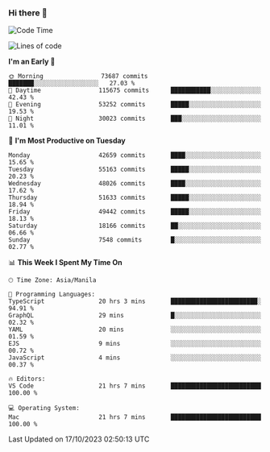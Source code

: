 ### Hi there 👋

<!--START_SECTION:waka-->
![Code Time](http://img.shields.io/badge/Code%20Time-4%2C430%20hrs%2019%20mins-blue)

![Lines of code](https://img.shields.io/badge/From%20Hello%20World%20I%27ve%20Written-106.0%20million%20lines%20of%20code-blue)

**I'm an Early 🐤** 

```text
🌞 Morning                73687 commits       ███████░░░░░░░░░░░░░░░░░░   27.03 % 
🌆 Daytime                115675 commits      ███████████░░░░░░░░░░░░░░   42.43 % 
🌃 Evening                53252 commits       █████░░░░░░░░░░░░░░░░░░░░   19.53 % 
🌙 Night                  30023 commits       ███░░░░░░░░░░░░░░░░░░░░░░   11.01 % 
```
📅 **I'm Most Productive on Tuesday** 

```text
Monday                   42659 commits       ████░░░░░░░░░░░░░░░░░░░░░   15.65 % 
Tuesday                  55163 commits       █████░░░░░░░░░░░░░░░░░░░░   20.23 % 
Wednesday                48026 commits       ████░░░░░░░░░░░░░░░░░░░░░   17.62 % 
Thursday                 51633 commits       █████░░░░░░░░░░░░░░░░░░░░   18.94 % 
Friday                   49442 commits       █████░░░░░░░░░░░░░░░░░░░░   18.13 % 
Saturday                 18166 commits       ██░░░░░░░░░░░░░░░░░░░░░░░   06.66 % 
Sunday                   7548 commits        █░░░░░░░░░░░░░░░░░░░░░░░░   02.77 % 
```


📊 **This Week I Spent My Time On** 

```text
🕑︎ Time Zone: Asia/Manila

💬 Programming Languages: 
TypeScript               20 hrs 3 mins       ████████████████████████░   94.91 % 
GraphQL                  29 mins             █░░░░░░░░░░░░░░░░░░░░░░░░   02.32 % 
YAML                     20 mins             ░░░░░░░░░░░░░░░░░░░░░░░░░   01.59 % 
EJS                      9 mins              ░░░░░░░░░░░░░░░░░░░░░░░░░   00.72 % 
JavaScript               4 mins              ░░░░░░░░░░░░░░░░░░░░░░░░░   00.37 % 

🔥 Editors: 
VS Code                  21 hrs 7 mins       █████████████████████████   100.00 % 

💻 Operating System: 
Mac                      21 hrs 7 mins       █████████████████████████   100.00 % 
```


 Last Updated on 17/10/2023 02:50:13 UTC
<!--END_SECTION:waka-->


<!--
**rad182/rad182** is a ✨ _special_ ✨ repository because its `README.md` (this file) appears on your GitHub profile.

Here are some ideas to get you started:

- 🔭 I’m currently working on ...
- 🌱 I’m currently learning ...
- 👯 I’m looking to collaborate on ...
- 🤔 I’m looking for help with ...
- 💬 Ask me about ...
- 📫 How to reach me: ...
- 😄 Pronouns: ...
- ⚡ Fun fact: ...
-->
